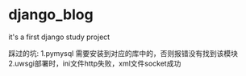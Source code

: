 # django_blog
it's a first django study project

踩过的坑:
    1.pymysql 需要安装到对应的库中的，否则报错没有找到该模块
    2.uwsgi部署时，ini文件http失败，xml文件socket成功
